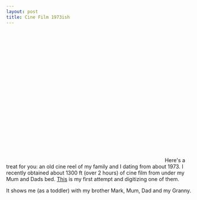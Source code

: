 ```yaml
--- 
layout: post
title: Cine Film 1973ish
---
```

<object height="355" width="425"><param name="movie" value="http://www.youtube.com/v/Jjya3_hHiLE&hl=en" /><param name="wmode" value="transparent" /><embed src="http://www.youtube.com/v/Jjya3_hHiLE&hl=en" wmode="transparent" type="application/x-shockwave-flash" height="355" width="425"></embed></object>
Here's a treat for you: an old cine reel of my family and I dating from about 1973. I recently obtained about 1300 ft (over 2 hours) of cine film from under my Mum and Dads bed. [This](http://www.youtube.com/watch?v=Jjya3_hHiLE) is my first attempt and digitizing one of them.

It shows me (as a toddler) with my brother Mark, Mum, Dad and my Granny.
